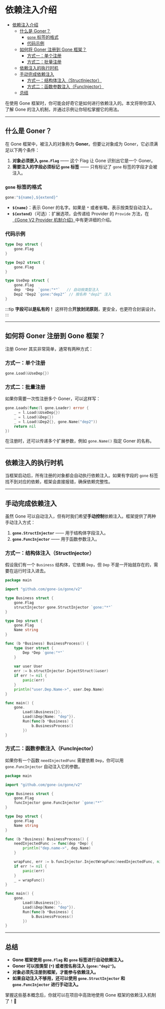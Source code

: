 # 依赖注入介绍

- [依赖注入介绍](#依赖注入介绍)
  - [什么是 Goner？](#什么是-goner)
    - [`gone` 标签的格式](#gone-标签的格式)
    - [代码示例](#代码示例)
  - [如何将 Goner 注册到 Gone 框架？](#如何将-goner-注册到-gone-框架)
    - [方式一：单个注册](#方式一单个注册)
    - [方式二：批量注册](#方式二批量注册)
  - [依赖注入的执行时机](#依赖注入的执行时机)
  - [手动完成依赖注入](#手动完成依赖注入)
    - [方式一：结构体注入（StructInjector）](#方式一结构体注入structinjector)
    - [方式二：函数参数注入（FuncInjector）](#方式二函数参数注入funcinjector)
  - [总结](#总结)


在使用 Gone 框架时，你可能会好奇它是如何进行依赖注入的。本文将带你深入了解 Gone 的注入机制，并通过示例让你轻松掌握它的用法。

---

## 什么是 Goner？

在 Gone 框架中，被注入的对象称为 **Goner**。但要让对象成为 Goner，它必须满足以下两个条件：

1. **对象必须嵌入 `gone.Flag`** —— 这个 Flag 让 Gone 识别出它是一个 Goner。
2. **需要注入的字段必须标记 `gone` 标签** —— 只有标记了 `gone` 标签的字段才会被注入。

### `gone` 标签的格式

```go
gone:"${name},${extend}"
```

- **`${name}`**：表示 Goner 的名字。如果是 `*` 或者省略，表示按类型自动注入。
- **`${extend}`**（可选）：扩展选项，会传递给 Provider 的 `Provide` 方法，在[《Gone V2 Provider 机制介绍》](./provider.md)中有更详细的介绍。

### 代码示例

```go
type Dep struct {
    gone.Flag
}

type Dep2 struct {
    gone.Flag
}

type UseDep struct {
    gone.Flag
    dep  *Dep  `gone:"*"`   // 自动按类型注入
    Dep2 *Dep2 `gone:"dep2"` // 按名称 "dep2" 注入
}
```

:::tip
**字段可以是私有的！** 这样符合**开放封闭原则**，更安全，也更符合封装设计。
:::

---

## 如何将 Goner 注册到 Gone 框架？

注册 Goner 其实非常简单，通常有两种方式：

### 方式一：单个注册

```go
gone.Load(&UseDep{})
```

### 方式二：批量注册

如果你需要一次性注册多个 Goner，可以这样写：

```go
gone.Loads(func(l gone.Loader) error {
    _ = l.Load(&UseDep{})
    _ = l.Load(&Dep{})
    _ = l.Load(&Dep2{}, gone.Name("dep2"))
    return nil
})
```

在注册时，还可以传递多个扩展参数，例如 `gone.Name()` 指定 Goner 的名称。

---

## 依赖注入的执行时机

当框架启动后，所有注册的对象都会自动执行依赖注入。如果有字段的 `gone` 标签找不到对应的依赖，框架会直接报错，确保依赖完整性。

---

## 手动完成依赖注入

虽然 Gone 可以自动注入，但有时我们希望**手动控制**依赖注入。框架提供了两种手动注入方式：

1. **`gone.StructInjector`** —— 用于结构体字段注入。
2. **`gone.FuncInjector`** —— 用于函数参数注入。

### 方式一：结构体注入（StructInjector）

假设我们有一个 `Business` 结构体，它依赖 `Dep`，但 `Dep` 不是一开始就存在的，需要在运行时注入进去。

```go
package main

import "github.com/gone-io/gone/v2"

type Business struct {
    gone.Flag
    structInjector gone.StructInjector `gone:"*"`
}

type Dep struct {
    gone.Flag
    Name string
}

func (b *Business) BusinessProcess() {
    type User struct {
        Dep *Dep `gone:"*"`
    }
    
    var user User
    err := b.structInjector.InjectStruct(&user)
    if err != nil {
        panic(err)
    }
    println("user.Dep.Name->", user.Dep.Name)
}

func main() {
    gone.
        Load(&Business{}).
        Load(&Dep{Name: "dep"}).
        Run(func(b *Business) {
            b.BusinessProcess()
        })
}
```

### 方式二：函数参数注入（FuncInjector）

如果你有一个函数 `needInjectedFunc` 需要依赖 `Dep`，你可以用 `gone.FuncInjector` 自动注入它的参数。

```go
package main

import "github.com/gone-io/gone/v2"

type Business struct {
    gone.Flag
    funcInjector gone.FuncInjector `gone:"*"`
}

type Dep struct {
    gone.Flag
    Name string
}

func (b *Business) BusinessProcess() {
    needInjectedFunc := func(dep *Dep) {
        println("dep.name->", dep.Name)
    }

    wrapFunc, err := b.funcInjector.InjectWrapFunc(needInjectedFunc, nil, nil)
    if err != nil {
        panic(err)
    }
    _ = wrapFunc()
}

func main() {
    gone.
        Load(&Business{}).
        Load(&Dep{Name: "dep"}).
        Run(func(b *Business) {
            b.BusinessProcess()
        })
}
```

---

## 总结

- **Gone 框架使用 `gone.Flag` 和 `gone` 标签进行自动依赖注入。**
- **Goner 可以按类型 (`*`) 或者按名称注入 (`gone:"dep2"`)。**
- **对象必须先注册到框架，才能参与依赖注入。**
- **如果自动注入不够用，还可以使用 `gone.StructInjector` 和 `gone.FuncInjector` 进行手动注入。**

掌握这些基本概念后，你就可以在项目中高效地使用 Gone 框架的依赖注入机制了！🎉

